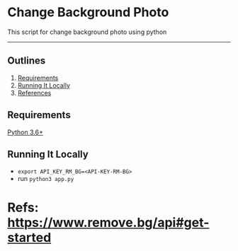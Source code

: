 # Change Background Photo
This script for change background photo using python
<!-- blank line -->
----
<!-- blank line -->

## Outlines
1. [Requirements](#requirements)
2. [Running It Locally](#running-it-locally)
6. [References](#references)

## Requirements
[Python 3.6+](https://www.python.org/downloads/)

## Running It Locally
- `export API_KEY_RM_BG=<API-KEY-RM-BG> `
- run `python3 app.py`

# Refs: https://www.remove.bg/api#get-started